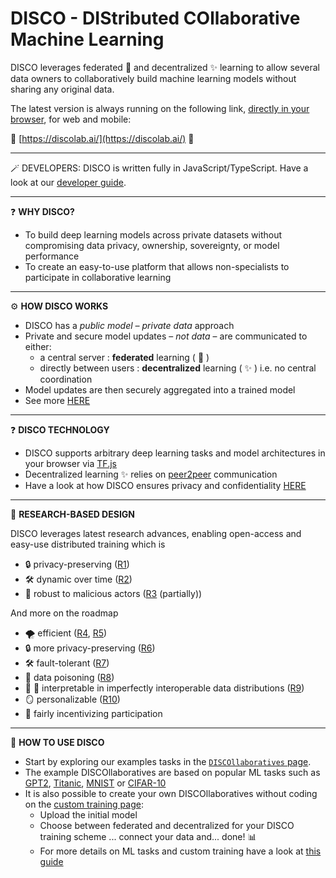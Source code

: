 # **DISCO** - DIStributed COllaborative Machine Learning



DISCO leverages federated :star2: and decentralized :sparkles: learning to allow several data owners to collaboratively build machine learning models without sharing any original data.

The latest version is always running on the following link, [directly in your browser](https://discolab.ai/), for web and mobile:

 :man_dancing: [https://discolab.ai/](https://discolab.ai/) :man_dancing:

___
:magic_wand: DEVELOPERS: DISCO is written fully in JavaScript/TypeScript. Have a look at our [developer guide](DEV.md).
___

:question: **WHY DISCO?** 
- To build deep learning models across private datasets without compromising data privacy, ownership, sovereignty, or model performance
- To create an easy-to-use platform that allows non-specialists to participate in collaborative learning

___

:gear: **HOW DISCO WORKS**
- DISCO has a *public model – private data* approach
- Private and secure model updates – *not data* – are communicated to either:
	- a central server : **federated** learning ( :star2: )
	- directly between users : **decentralized** learning ( :sparkles: ) i.e. no central coordination
- Model updates are then securely aggregated into a trained model
- See more [HERE](https://discolab.ai/#/information)

___
:question: **DISCO TECHNOLOGY** 
- DISCO supports arbitrary deep learning tasks and model architectures in your browser via [TF.js](https://www.tensorflow.org/js)
- Decentralized learning :sparkles: relies on [peer2peer](https://github.com/feross/simple-peer) communication
- Have a look at how DISCO ensures privacy and confidentiality [HERE](docs/PRIVACY.md)

___

:test_tube: **RESEARCH-BASED DESIGN**

DISCO leverages latest research advances, enabling open-access and easy-use distributed training which is

- :lock: privacy-preserving ([R1](https://eprint.iacr.org/2017/281.pdf))
- :hammer_and_wrench: dynamic over time ([R2](https://arxiv.org/abs/2106.06639))
- :ninja: robust to malicious actors ([R3](https://arxiv.org/abs/2012.10333) (partially))

And more on the roadmap

- :tornado: efficient ([R4](https://github.com/epfml/powergossip), [R5](https://github.com/epfml/ChocoSGD))
- :lock: more privacy-preserving ([R6](https://arxiv.org/abs/2006.04747))
- :hammer_and_wrench: fault-tolerant ([R7](https://arxiv.org/abs/2206.08307))
- :ninja: data poisoning ([R8](https://arxiv.org/abs/2006.09365))
- :apple: :banana: interpretable in imperfectly interoperable data distributions ([R9](https://arxiv.org/abs/2107.06580))
- :mirror: personalizable ([R10](https://arxiv.org/abs/2103.00710))
- :carrot: fairly incentivizing participation

___


:checkered_flag: **HOW TO USE DISCO**
- Start by exploring our examples tasks in the [`DISCOllaboratives` page](https://discolab.ai/#/list). 
- The example DISCOllaboratives are based on popular ML tasks such as [GPT2](https://d4mucfpksywv.cloudfront.net/better-language-models/language-models.pdf), [Titanic](https://www.kaggle.com/c/titanic), [MNIST](https://www.kaggle.com/c/digit-recognizer) or [CIFAR-10](https://www.kaggle.com/pankrzysiu/cifar10-python)
- It is also possible to create your own DISCOllaboratives without coding on the [custom training page](https://discolab.ai/#/create):
	- Upload the initial model
	- Choose between federated and decentralized for your DISCO training scheme ... connect your data and... done! :bar_chart:
	- For more details on ML tasks and custom training have a look at [this guide](./docs/TASK.md)
